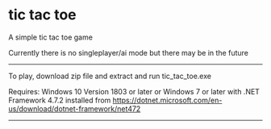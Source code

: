# tic tac toe
A simple tic tac toe game

Currently there is no singleplayer/ai mode but there may be in the future

--------------------------------------------------------------------------------------------------------------------

To play, download zip file and extract and run tic_tac_toe.exe

Requires:
Windows 10 Version 1803 or later
or Windows 7 or later with .NET Framework 4.7.2 installed from https://dotnet.microsoft.com/en-us/download/dotnet-framework/net472

--------------------------------------------------------------------------------------------------------------------
